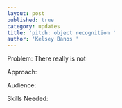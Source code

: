 ```yaml
---
layout: post
published: true
category: updates
title: 'pitch: object recognition '
author: 'Kelsey Banos '
---
```


Problem: 
	There really is not 

Approach: 




Audience: 


Skills Needed: